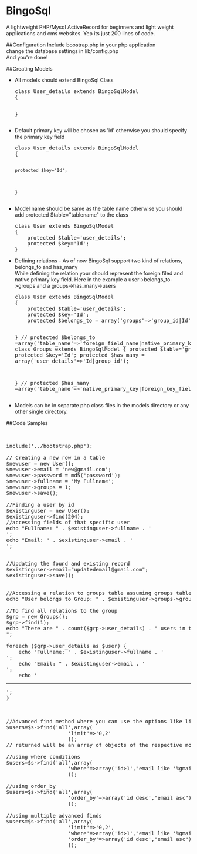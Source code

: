BingoSql
========

A lightweight PHP/Mysql ActiveRecord for beginners and light weight applications and cms websites. Yep its just 200 lines of code.

##Configuration
Include boostrap.php in your php application<br>
change the database settings in lib/config.php<br>
And you're done!<br>

##Creating Models
<ul>
<li>All models should extend BingoSql Class
<pre>
class User_details extends BingoSqlModel
{
          
}
</pre>
</li>
<li>Default primary key will be chosen as 'id' otherwise you should specify the primary key field 
<pre>
class User_details extends BingoSqlModel
{
   
    protected $key='Id';   
    
}
</pre>
</li>
<li>Model name should be same as the table name otherwise you should add protected $table="tablename" to the class
<pre>
class User extends BingoSqlModel
{
    protected $table='user_details';
    protected $key='Id';
}
</pre>
</li>
<li>Defining relations - As of now BingoSql support two kind of relations, belongs_to and has_many<br>
While defining the relation your should represent the foreign filed and native primary key field.
Here in the example a user->belongs_to->groups and a groups->has_many->users
<pre>
class User extends BingoSqlModel
{
    protected $table='user_details';
    protected $key='Id';
    protected $belongs_to = array('groups'=>'group_id|Id'); 
    
}
// protected $belongs_to =array('table_name'=>'foreign_field_name|native_primary_key_for_table_which_it_belong_to'); 
class Groups extends BingoSqlModel
{
    protected $table='groups';
    protected $key='Id';
    protected $has_many = array('user_details'=>'Id|group_id'); 
    
}
// protected $has_many =array('table_name'=>'native_primary_key|foreign_key_field_at_related_table'); 
</pre>
</li>
<li>Models can be in separate php class files in the models directory or any other single directory.</li>
</ul>

##Code Samples
<pre>


include('../bootstrap.php');

// Creating a new row in a table
$newuser = new User();
$newuser->email = 'new@gmail.com';
$newuser->password = md5('password');
$newuser->fullname = 'My Fullname';
$newuser->groups = 1;
$newuser->save();

//Finding a user by id
$existinguser = new User();
$existinguser->find(204);
//accessing fields of that specific user
echo "Fullname: " . $existinguser->fullname . '<br>';
echo "Email: " . $existinguser->email . '<br>';


//Updating the found and existing record
$existinguser->email="updatedemail@gmail.com";
$existinguser->save();


//Accessing a relation to groups table assuming groups table have a field group_name
echo "User belongs to Group: " . $existinguser->groups->group_name;

//To find all relations to the group
$grp = new Groups();
$grp->find(1);
echo "There are " . count($grp->user_details) . " users in this group<br>";

foreach ($grp->user_details as $user) {
    echo "Fullname: " . $existinguser->fullname . '<br>';
    echo "Email: " . $existinguser->email . '<br>';
    echo '<hr>';
}



//Advanced find method where you can use the options like limit, where, order_by etc
$users=$s->find('all',array(
                    'limit'=>'0,2'
                    ));
// returned will be an array of objects of the respective model class

//using where conditions
$users=$s->find('all',array(
                    'where'=>array('id>1',"email like '%gmail.com'")
                    ));

//using order_by
$users=$s->find('all',array(
                    'order_by'=>array('id desc',"email asc")
                    ));
                    
//using multiple advanced finds
$users=$s->find('all',array(
                    'limit'=>'0,2',
                    'where'=>array('id>1',"email like '%gmail.com'"),
                    'order_by'=>array('id desc',"email asc")
                    ));

                    

</pre>

